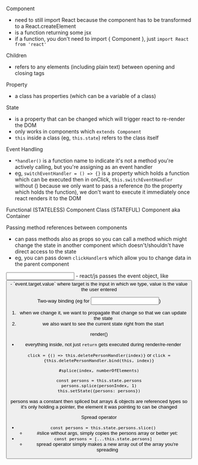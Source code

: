 Component
  - need to still import React because the component has to be transformed to a React.createElement
  - is a function returning some jsx
  - if a function, you don't need to import { Component }, just `import React from 'react'`

Children
  - refers to any elements (including plain text) between opening and closing tags

Property
  - a class has properties (which can be a variable of a class)

State
  - is a property that can be changed which will trigger react to re-render the DOM
  - only works in components which `extends Component`
  - `this` inside a class (eg, `this.state`) refers to the class itself

Event Handling
  - `*handler()` is a function name to indicate it's not a method you're actively calling, but you're assigning as an event handler
  - eg, `switchEventHandler = () => {}` is a property which holds a function which can be executed then in onClick, `this.switchEventHandler` without () because we only want to pass a reference (to the property which holds the function), we don't want to execute it immediately once react renders it to the DOM

Functional (STATELESS) Component
Class (STATEFUL) Component aka Container

Passing method references between components
  - can pass methods also as props so you can call a method which might change the state in another component which doesn't/shouldn't have direct access to the state
  - eg, you can pass down `clickHandler`s which allow you to change data in the parent component

<input>
  - react/js passes the event object, like <button>
  - `event.target.value` where target is the input in which we type, value is the value the user entered

Two-way binding (eg for <input>)
  1. when we change it, we want to propagate that change so that we can update the state
  2. we also want to see the current state right from the start

render()
  - everything inside, not just `return` gets executed during render/re-render

`click = {() => this.deletePersonHandler(index)}` or
`click = {this.deletePersonHandler.bind(this, index)}`

`#splice(index, numberOfElements)`

```
const persons = this.state.persons
persons.splice(personIndex, 1)
this.setState({persons: persons})
```
persons was a constant then spliced but arrays & objects are referenced types so it's only holding a pointer, the element it was pointing to can be changed

Spread operator
- `const persons = this.state.persons.slice()`
  - #slice without args, simply copies the persons array or better yet:
- `const persons = [...this.state.persons]`
  - spread operator simply makes a new array out of the array you're spreading

